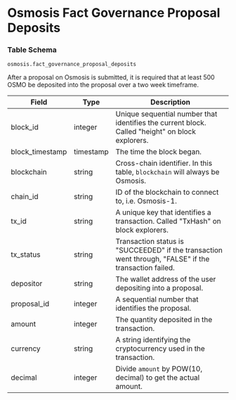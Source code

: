 # Osmosis Fact Governance Proposal Deposits

### Table Schema

`osmosis.fact_governance_proposal_deposits`

After a proposal on Osmosis is submitted, it is required that at least 500 OSMO be deposited into the proposal over a two week timeframe.&#x20;

| Field            | Type      | Description                                                                                           |
| ---------------- | --------- | ----------------------------------------------------------------------------------------------------- |
| block\_id        | integer   | Unique sequential number that identifies the current block. Called "height" on block explorers.       |
| block\_timestamp | timestamp | The time the block began.                                                                             |
| blockchain       | string    | Cross-chain identifier. In this table, `blockchain` will always be Osmosis.                           |
| chain\_id        | string    | ID of the blockchain to connect to, i.e. Osmosis-1.                                                   |
| tx\_id           | string    | A unique key that identifies a transaction. Called "TxHash" on block explorers.                       |
| tx\_status       | string    | Transaction status is "SUCCEEDED" if the transaction went through, "FALSE" if the transaction failed. |
| depositor        | string    | The wallet address of the user depositing into a proposal.                                            |
| proposal\_id     | integer   | A sequential number that identifies the proposal.                                                     |
| amount           | integer   | The quantity deposited in the transaction.                                                            |
| currency         | string    | A string identifying the cryptocurrency used in the transaction.                                      |
| decimal          | integer   | Divide `amount` by POW(10, decimal) to get the actual amount.                                         |
